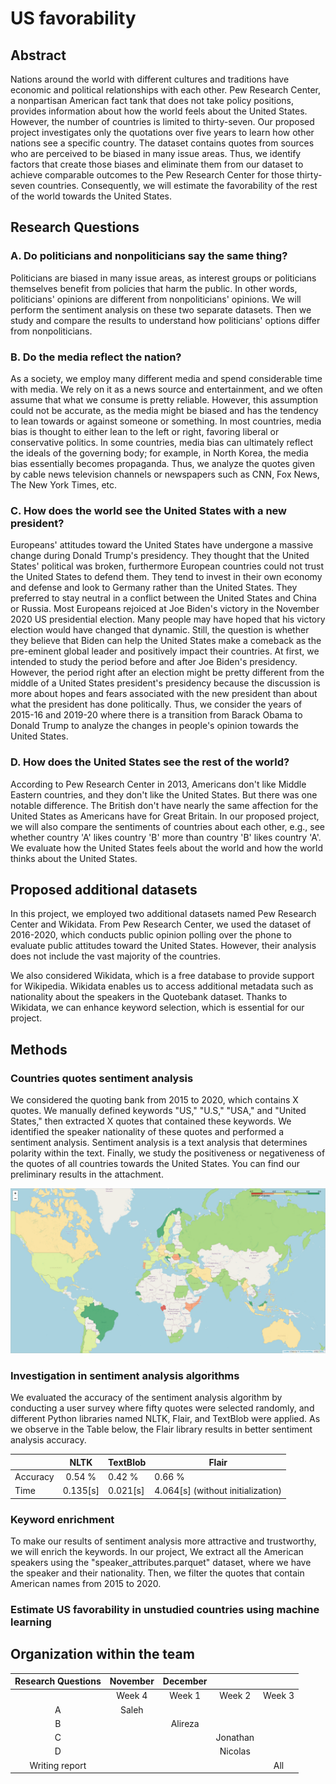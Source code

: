 # US favorability

## Abstract
Nations around the world with different cultures and traditions have economic and political relationships with each 
other. Pew Research Center, a nonpartisan American fact tank that does not take policy positions, provides information 
about how the world feels about the United States. However, the number of countries is limited to thirty-seven. Our 
proposed project investigates only the quotations over five years to learn how other nations see a specific country. 
The dataset contains quotes from sources who are perceived to be biased in many issue areas. Thus, we identify factors 
that create those biases and eliminate them from our dataset to achieve comparable outcomes to the Pew Research Center 
for those thirty-seven countries. Consequently, we will estimate the favorability of the rest of the world towards the 
United States.

## Research Questions
### A. Do politicians and nonpoliticians say the same thing?
Politicians are biased in many issue areas, as interest groups or politicians themselves benefit from policies that harm
the public. In other words, politicians' opinions are different from nonpoliticians' opinions. We will perform the 
sentiment analysis on these two separate datasets. Then we study and compare the results to understand how politicians' 
options differ from nonpoliticians.

### B. Do the media reflect the nation?
As a society, we employ many different media and spend considerable time with media. We rely on it as a news source and 
entertainment, and we often assume that what we consume is pretty reliable. However, this assumption could not be 
accurate, as the media might be biased and has the tendency to lean towards or against someone or something. In most 
countries, media bias is thought to either lean to the left or right, favoring liberal or conservative politics. In some
countries, media bias can ultimately reflect the ideals of the governing body; for example, in North Korea, the media 
bias essentially becomes propaganda. Thus, we analyze the quotes given by cable news television channels or newspapers 
such as CNN, Fox News, The New York Times, etc.

### C. How does the world see the United States with a new president?
Europeans' attitudes toward the United States have undergone a massive change during Donald Trump's presidency. They 
thought that the United States' political was broken, furthermore European countries could not trust the United States 
to defend them. They tend to invest in their own economy and defense and look to Germany rather than the United States. 
They preferred to stay neutral in a conflict between the United States and China or Russia. Most Europeans rejoiced at 
Joe Biden's victory in the November 2020 US presidential election. Many people may have hoped that his victory election 
would have changed that dynamic. Still, the question is whether they believe that Biden can help the United States make 
a comeback as the pre-eminent global leader and positively impact their countries. At first, we intended to study the 
period before and after Joe Biden's presidency. However, the period right after an election might be pretty different 
from the middle of a United States president's presidency because the discussion is more about hopes and fears 
associated with the new president than about what the president has done politically. Thus, we consider the years of 
2015-16 and 2019-20 where there is a transition from Barack Obama to Donald Trump to analyze the changes in people's 
opinion towards the United States.

### D. How does the United States see the rest of the world?
According to Pew Research Center in 2013, Americans don't like Middle Eastern countries, and they don't like the United 
States. But there was one notable difference. The British don't have nearly the same affection for the United States as 
Americans have for Great Britain. In our proposed project, we will also compare the sentiments of countries about each 
other, e.g., see whether country 'A' likes country 'B' more than country 'B' likes country 'A'. We evaluate how the 
United States feels about the world and how the world thinks about the United States.

## Proposed additional datasets
In this project, we employed two additional datasets named Pew Research Center and Wikidata. From Pew Research Center, 
we used the dataset of 2016-2020, which conducts public opinion polling over the phone to evaluate public attitudes 
toward the United States. However, their analysis does not include the vast majority of the countries.

We also considered Wikidata, which is a free database to provide support for Wikipedia. Wikidata enables us to access 
additional metadata such as nationality about the speakers in the Quotebank dataset. Thanks to Wikidata, we can enhance 
keyword selection, which is essential for our project. 


## Methods
### Countries quotes sentiment analysis
We considered the quoting bank from 2015 to 2020, which contains X quotes. We manually defined keywords "US," "U.S," 
"USA," and "United States," then extracted X quotes that contained these keywords. We identified the speaker nationality
of these quotes and performed a sentiment analysis. Sentiment analysis is a text analysis that determines polarity 
within the text. Finally, we study the positiveness or negativeness of the quotes of all countries towards the United 
States. 
You can find our preliminary results in the attachment.

![alt text](results_world_map.png)

### Investigation in sentiment analysis algorithms
We evaluated the accuracy of the sentiment analysis algorithm by conducting a user survey where fifty 
quotes were selected randomly, and different Python libraries named NLTK, Flair, and TextBlob were applied. As we 
observe in the Table below, the Flair library results in better sentiment analysis accuracy.

| | NLTK | TextBlob | Flair | 
|-------|:-------:|-------|-------| 
|Accuracy| 0.54 % | 0.42 % | 0.66 % | 
|Time | 0.135[s] | 0.021[s] | 4.064[s] (without initialization)| 

### Keyword enrichment
To make our results of sentiment analysis more attractive and trustworthy, we will enrich the keywords. In our project, 
We extract all the American speakers using the "speaker_attributes.parquet" dataset, where we have the speaker and their 
nationality. Then, we filter the quotes that contain American names from 2015 to 2020.

### Estimate US favorability in unstudied countries using machine learning
## Organization within the team
| Research Questions | November | December |||
| :------------: | :-----------: | :-----------: | :-----------: | :-----------: |
| | Week 4 | Week 1 | Week 2 | Week 3 |
| A | Saleh | | | |
| B | | Alireza | | |
| C | | | Jonathan | |
| D | | | Nicolas | |
| Writing report | | | | All  |

















